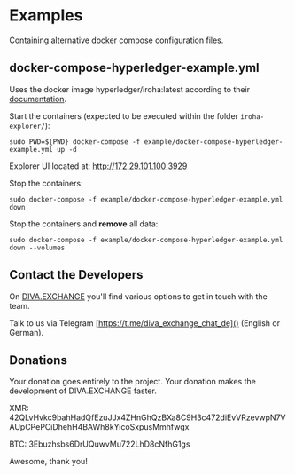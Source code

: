 # Examples

Containing alternative docker compose configuration files.

## docker-compose-hyperledger-example.yml
Uses the docker image hyperledger/iroha:latest according to their [documentation](https://iroha.readthedocs.io/en/stable/getting_started/index.html).

Start the containers (expected to be executed within the folder `iroha-explorer/`):
```
sudo PWD=${PWD} docker-compose -f example/docker-compose-hyperledger-example.yml up -d
```

Explorer UI located at: http://172.29.101.100:3929

Stop the containers:
```
sudo docker-compose -f example/docker-compose-hyperledger-example.yml down
```

Stop the containers and **remove** all data:
```
sudo docker-compose -f example/docker-compose-hyperledger-example.yml down --volumes
```

## Contact the Developers

On [DIVA.EXCHANGE](https://www.diva.exchange) you'll find various options to get in touch with the team. 

Talk to us via Telegram [https://t.me/diva_exchange_chat_de]() (English or German).

## Donations

Your donation goes entirely to the project. Your donation makes the development of DIVA.EXCHANGE faster.

XMR: 42QLvHvkc9bahHadQfEzuJJx4ZHnGhQzBXa8C9H3c472diEvVRzevwpN7VAUpCPePCiDhehH4BAWh8kYicoSxpusMmhfwgx

BTC: 3Ebuzhsbs6DrUQuwvMu722LhD8cNfhG1gs

Awesome, thank you!
